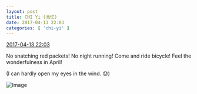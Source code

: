 ```yaml
---
layout: post
title: CHI Yi (池忆)
date: 2017-04-13 22:03
categories: [ 'chi-yi' ]
---
```


<div class="weibo-info">
  <a href="http://weibo.com/6117581836/EEmrzpJku">2017-04-13 22:03</a>
</div>

No snatching red packets! No night running! Come and ride bicycle! Feel the wonderfulness in April!

(I can hardly open my eyes in the wind. :sweat:)

<!-- more -->

![Image](http://wx1.sinaimg.cn/mw690/006G0KuMgy1felee3pyasj30go0m8ade.jpg)
